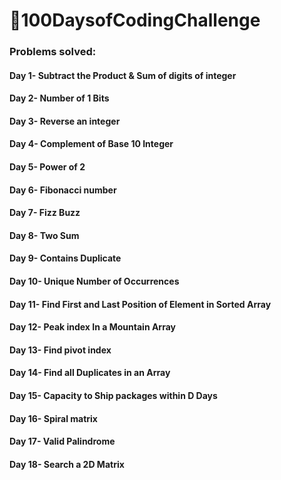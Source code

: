<h1>🚀100DaysofCodingChallenge</h1>
<h3>Problems solved:</h3>
<h4><b>Day 1-</b> Subtract the Product & Sum of digits of integer </h4>
<h4><b>Day 2-</b> Number of 1 Bits</h4>
<h4><b>Day 3-</b> Reverse an integer</h4>
<h4><b>Day 4-</b> Complement of Base 10 Integer </h4>
<h4><b>Day 5-</b> Power of 2</h4>
<h4><b>Day 6-</b> Fibonacci number</h4>
<h4><b>Day 7-</b> Fizz Buzz</h4>
<h4><b>Day 8-</b> Two Sum</h4>
<h4><b>Day 9-</b> Contains Duplicate</h4>
<h4><b>Day 10-</b> Unique Number of Occurrences</h4>
<h4><b>Day 11-</b> Find First and Last Position of Element in Sorted Array </h4>
<h4><b>Day 12-</b> Peak index In a Mountain Array</h4>
<h4><b>Day 13-</b> Find pivot index</h4>
<h4><b>Day 14-</b> Find all Duplicates in an Array</h4>
<h4><b>Day 15-</b> Capacity to Ship packages within D Days</h4>
<h4><b>Day 16-</b> Spiral matrix</h4>
<h4><b>Day 17-</b> Valid Palindrome</h4>
<h4><b>Day 18-</b> Search a 2D Matrix</h4>


